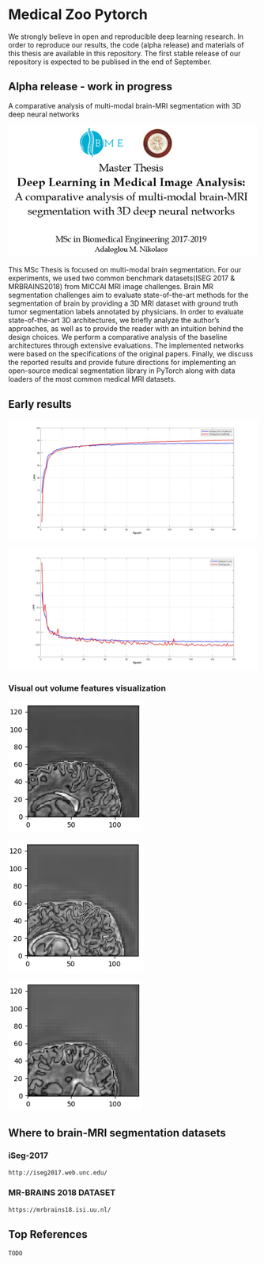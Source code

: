 # Medical Zoo Pytorch
We strongly believe in open and reproducible deep learning research. In order to reproduce our results, the code (alpha release) and materials of this thesis are available in this repository. The first stable release of our repository is expected to be publised in the end of September.

## Alpha release - work in progress
A comparative analysis of multi-modal brain-MRI segmentation with 3D deep neural networks

![Alt text](./figs/intro.png?raw=true "title")

This MSc Thesis is focused on multi-modal brain segmentation. For our experiments, we used two common benchmark datasets(ISEG 2017 & MRBRAINS2018) from MICCAI MRI image challenges. Brain MR segmentation challenges aim to evaluate state-of-the-art methods for the segmentation of brain by providing a 3D MRI dataset with ground truth tumor segmentation labels annotated by physicians. In order to evaluate state-of-the-art 3D architectures, we briefly analyze the author’s approaches, as well as to provide the reader with an intuition behind the design choices. We perform a comparative analysis of the baseline architectures through extensive evaluations. The implemented networks were based on the specifications of the original papers. Finally, we discuss the reported results and provide future directions for implementing an open-source medical segmentation library in PyTorch along with data loaders of the most common medical MRI datasets. 

## Early results

![Alt text](./figs/unet_3d_dice_coeff.jpg?raw=true "Dice coeff.")


![Alt text](./figs/unet_3d_loss.jpg?raw=true "Dice loss")

### Visual out volume features visualization
![Alt text](./figs/a1.png?raw=true "Slice viz")

![Alt text](./figs/a2.png?raw=true "Slice viz")

![Alt text](./figs/a3.png?raw=true "Slice viz")



## Where to brain-MRI segmentation datasets

### iSeg-2017
```
http://iseg2017.web.unc.edu/
```
### MR-BRAINS 2018 DATASET
```
https://mrbrains18.isi.uu.nl/
```


## Top References
```
TODO
```
